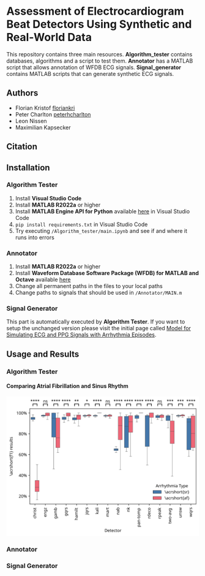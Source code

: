# Assessment of Electrocardiogram Beat Detectors Using Synthetic and Real-World Data

This repository contains three main resources. **Algorithm_tester** contains databases, algorithms and a script to test them. **Annotator** has a MATLAB script that allows annotation of WFDB ECG signals. **Signal_generator** contains MATLAB scripts that can generate synthetic ECG signals.

## Authors
- Florian Kristof [floriankri](https://github.com/floriankri)
- Peter Charlton [peterhcharlton](https://github.com/peterhcharlton)
- Leon Nissen
- Maximilian Kapsecker

## Citation

## Installation

### Algorithm Tester
1. Install **Visual Studio Code**
2. Install **MATLAB R2022a** or higher
3. Install **MATLAB Engine API for Python** available [here](https://www.mathworks.com/help/matlab/matlab_external/install-the-matlab-engine-for-python.html) in Visual Studio Code
4. `pip install requirements.txt` in Visual Studio Code
5. Try executing `/Algorithm_tester/main.ipynb` and see if and where it runs into errors

### Annotator
1. Install **MATLAB R2022a** or higher
2. Install **Waveform Database Software Package (WFDB) for MATLAB and Octave** available [here](https://physionet.org/content/wfdb-matlab/0.10.0/)
3. Change all permanent paths in the files to your local paths
4. Change paths to signals that should be used in `/Annotator/MAIN.m`

### Signal Generator
This part is automatically executed by **Algorithm Tester**. If you want to setup the unchanged version please visit the initial page called [Model for Simulating ECG and PPG Signals with Arrhythmia Episodes](https://physionet.org/content/ecg-ppg-simulator-arrhythmia/1.3.1/).

## Usage and Results

### Algorithm Tester

#### Comparing Atrial Fibrillation and Sinus Rhythm
![Comparing Atrial Fibrillation and Sinus Rhythm](./Algorithm_tester/figures/af_sr_comparison_v001.svg)

### Annotator

### Signal Generator